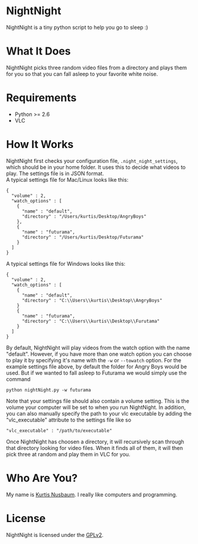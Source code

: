 NightNight
==========

NightNight is a tiny python script to help you go to sleep :)

What It Does
============
NightNight picks three random video files from a directory and plays them for you
so that you can fall asleep to your favorite white noise.

Requirements
============
 - Python >= 2.6
 - VLC

How It Works
============
NightNight first checks your configuration file, `.night_night_settings`, which should be in your
home folder. It uses this to decide what videos to play. The settings file is in JSON format.  
A typical settings file for Mac/Linux looks like this:

    {
      "volume" : 2,
      "watch_options" : [
        {
          "name" : "default",
          "directory" : "/Users/kurtis/Desktop/AngryBoys"
        },
        {
          "name" : "futurama",
          "directory" : "/Users/kurtis/Desktop/Futurama"
        }
      ]
    }

A typical settings file for Windows looks like this:

    {
      "volume" : 2,
      "watch_options" : [
        {
          "name" : "default",
          "directory" : "C:\\Users\\kurtis\\Desktop\\AngryBoys"
        }
        {
          "name" : "futurama",
          "directory" : "C:\\Users\\kurtis\\Desktop\\Furutama"
        }
      ]
    }


By default, NightNight will play videos from the watch option with the name "default". However, if
you have more than one watch option you can choose to play it by specifying it's name with the `-w` 
or `--towatch` option. For the example settings file above, by default the folder for Angry Boys
would be used. But if we wanted to fall asleep to Futurama we would simply use the command

    python nightNight.py -w futurama

Note that your settings file should also contain a volume setting. This is the volume your computer
will be set to when you run NightNight. In addition, you can also manually
specify the path to your vlc executable by adding the "vlc_executable" attribute
to the settings file like so

    "vlc_executable" : "/path/to/executable"

Once NightNight has choosen a directory, it will recursively scan through that directory looking
for video files. When it finds all of them, it will then pick three at random and play them in 
VLC for you.

Who Are You?
============

My name is [Kurtis Nusbaum][kln].
I really like computers and programming.

License
=======
NightNight is licensed under the [GPLv2][gpl].

[kln]:https://github.com/klnusbaum/
[gpl]:https://github.com/klnusbaum/NightNight/blob/master/LICENSE

